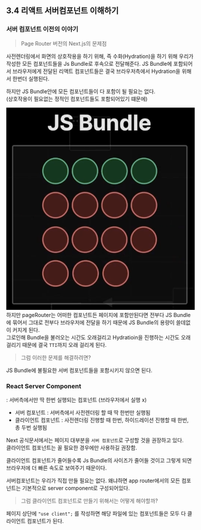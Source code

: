 ## 3.4 리액트 서버컴포넌트 이해하기

### 서버 컴포넌트 이전의 이야기

> Page Router 버전의 Next.js의 문제점

사전렌더링에서 화면의 상호작용을 하기 위해, 즉 수화(Hydration)을 하기 위해 우리가 작성한 모든 컴포넌트들을 Js Bundle로 후속으로 전달해준다. JS Bundle에 포함되어서 브라우저에게 전달된 리액트 컴포넌트들은 결국 브라우저측에서 Hydration을 위해서 한번더 실행된다.

하지만 JS Bundle안에 모든 컴포넌트들이 다 포함이 될 필요는 없다.  
(상호작용이 필요없는 정적인 컴포넌트들도 포함되어있기 떄문에)

![alt text](image.png)
하지만 pageRouter는 어떠한 컴포넌트든 페이지에 포함만된다면 전부다 JS Bundle에 묶어서 그대로 전부다 브라우저에 전달을 하기 때문에 JS Bundle의 용량이 쓸데없이 커지게 된다.  
그로인해 Bundle을 불러오는 시간도 오래걸리고 Hydratioin을 진행하는 시간도 오래 걸리기 때문에 결국 `TTI`까지 오래 걸리게 된다.

> 그럼 이러한 문제를 해결하려면?

JS Bundle에 불필요한 서버 컴포넌트들을 포함시키지 않으면 된다.

### React Server Component

: 서버측에서만 딱 한번 실행되는 컴포넌트 (브라우저에서 실행 x)

- 서버 컴포넌트 : 서버측에서 사전렌더링 할 때 딱 한번만 실행됨
- 클라이언트 컴포넌트 : 사전렌더링 진행할 때 한번, 하이드레이션 진행할 때 한번, 총 두번 실행됨

Next 공식문서에서는 페이지 대부분을 `서버 컴포넌트`로 구성할 것을 권장하고 있다.  
클라이언트 컴포넌트는 꼴 필요한 경우에만 사용하길 권장함.

클라이언트 컴포넌트가 줄어들수록 Js Bundle의 사이즈가 줄어들 것이고 그렇게 되면 브라우저에 더 빠른 속도로 보여주기 때문이다.

서버컴포넌트는 우리가 직접 만들 필요는 없다. 왜냐하면 app router에서의 모든 컴포넌트는 기본적으로 server component로 구성되어있다.

> 그럼 클라이언트 컴포넌트로 만들기 위해서는 어떻게 해야할까?

페이지 상단에 `"use client";` 를 작성하면 해당 파일에 있는 컴포넌트들은 모두 다 클라이언트 컴포넌트가 된다.
